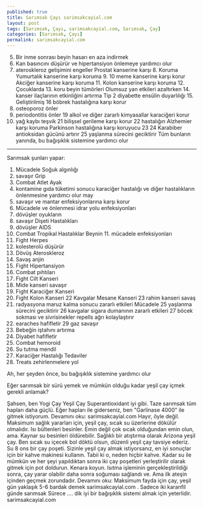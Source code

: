 ```yaml
---
published: true
title: Sarımsak Çayı sarimsakcayial.com
layout: post
tags: [Sarımsak, Çayı, sarimsakcayial.com, Sarımsak, Çay]
categories: [Sarımsak, Çayı]
permalink: sarimsakcayial.com
---
```

5. Bir inme sonrası beyin hasarı en aza indirmek
6. Kan basıncını düşürür ve hipertansiyon önlemeye yardımcı olur
7. ateroskleroz gelişimini engeller
Prostat kanserine karşı 8. Koruma
Yumurtalık kanserine karşı koruma 9.
10 meme kanserine karşı korur
Akciğer kanserine karşı koruma 11.
Kolon kanserine karşı koruma 12.
Çocuklarda 13. koru beyin tümörleri
Olumsuz yan etkileri azaltırken 14. kanser ilaçlarının etkinliğini artırma
Tip 2 diyabette ensülin duyarlılığı 15. Geliştirilmiş
16 böbrek hastalığına karşı korur
17. osteoporoz önler
18. periodontitis önler
19 alkol ve diğer zararlı kimyasallar karaciğeri korur
20. yağ kaybı teşvik
21 bilişsel gerileme karşı korur
22 hastalığın Alzhemier karşı koruma
Parkinson hastalığına karşı koruyucu 23
24 Karabiber antioksidan gücünü artırır
25 yaşlanma sürecini geciktirir
Tüm bunların yanında, bu bağışıklık sistemine yardımcı olur

________________________________________ ___________________

Sarımsak şunları yapar:

1. Mücadele Soğuk algınlığı
2. savaşır Grip
3. Combat Atlet Ayak
4. kontamine gıda tüketimi sonucu karaciğer hastalığı ve diğer hastalıkların önlenmesine yardımcı olur may
5. savaşır ve mantar enfeksiyonlarına karşı korur
6. Mücadele ve önlenmesi idrar yolu enfeksiyonları
7. dövüşler oyukların
8. savaşır Dişeti Hastalıkları
9. dövüşler AIDS
10. Combat Tropikal Hastalıklar
Beynin 11. mücadele enfeksiyonları
12. Fight Herpes
13. kolesterolü düşürür
14. Dövüş Ateroskleroz
15. Savaş anjin
16. Fight Hipertansiyon
17. Combat pıhtıları
18. Fight Cilt Kanseri
19. Mide kanseri savaşır
20. Fight Karaciğer Kanseri
21. Fight Kolon Kanseri
22 Kavgalar Mesane Kanseri
23 rahim kanseri savaş
24. radyasyona maruz kalma sonucu zararlı etkileri Mücadele
25 yaşlanma sürecini geciktirir
26 kavgalar sigara dumanının zararlı etkileri
27 böcek sokması ve sivrisinekler repells ağrı kolaylaştırır
28. earaches hafifletir
29 gaz savaşır
30. Bebeğin iştahını artırma
31. Diyabet hafifletir
32. Combat hemoroid
33. Su tutma mendil
34. Karaciğer Hastalığı Tedaviler
35. Treats zehirlenmelere yol

Ah, her şeyden önce, bu bağışıklık sistemine yardımcı olur

Eğer sarımsak bir sürü yemek ve mümkün olduğu kadar yeşil çay içmek gerekli anlamak?




Şahsen, ben Yogi Çay Yeşil Çay Superantioxidant iyi gibi. Taze sarımsak tüm hapları daha güçlü. Eğer hapları ile giderseniz, ben "Garlinase 4000" ile gitmek istiyorum. Devamını oku:  sarimsakcayial.com  Hayır, öyle değil. Maksimum sağlık yararları için, yeşil çay, sıcak su üzerlerine dökülür olmalıdır. Isı bültenleri besinler. Emin değil çok sıcak olduğundan emin olun, ama. Kaynar su besinleri öldürebilir. Sağlıklı bir atıştırma olarak Arizona yeşil çay. Ben sıcak su içecek bol döktü olsun, düzenli yeşil çay tavsiye ederiz. Su 8 ons bir çay poşeti. Sizinle yeşil çay almak istiyorsanız, en iyi sonuçlar için bir kahve makinesi kullanın. Tabii ki o, neden hiçbir kahve. Kadar su ile mümkün ve her şeyi yapıldıktan sonra iki çay poşetleri yerleştirilir olarak gitmek için pot doldurun. Kenara koyun. Isıtma işleminin gerçekleştirildiği sonra, çay yarar olabilir daha sonra soğuması sağlandı ve. Ama ilk ateşin içinden geçmek zorundadır. Devamını oku: Maksimum fayda için çay, yeşil gün yaklaşık 5-6 bardak demek  sarimsakcayial.com . Sadece iki karanfil günde sarımsak Sürece .... dik iyi bir bağışıklık sistemi almak için yeterlidir.  sarimsakcayial.com  
